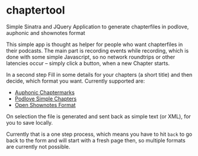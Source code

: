 chaptertool
===========

Simple Sinatra and JQuery Application to generate chapterfiles in podlove, auphonic and shownotes format

This simple app is thought as helper for people who want chapterfiles in their podcasts. 
The main part is recording events while recording, which is done with some simple Javascript, so no
network roundtrips or other latencies occur – simply click a button, when a new Chapter starts.

In a second step Fill in some details for your chapters (a short title) and then decide, which format you want.
Currently supported are:

 * [Auphonic Chaptermarks](https://auphonic.com/api-docs/simple_api.html#adding-chapter-marks)
 * [Podlove Simple Chapters](http://podlove.org/simple-chapters/)
 * [Open Shownotes Format](https://github.com/shownotes/OpenShownotesFormat)

On selection the file is generated and sent back as simple text (or XML), for you to save locally. 

Currently that is a one step process, which means you have to hit `back` to go back to the form and will start with a
fresh page then, so multiple formats are currently not possible.
